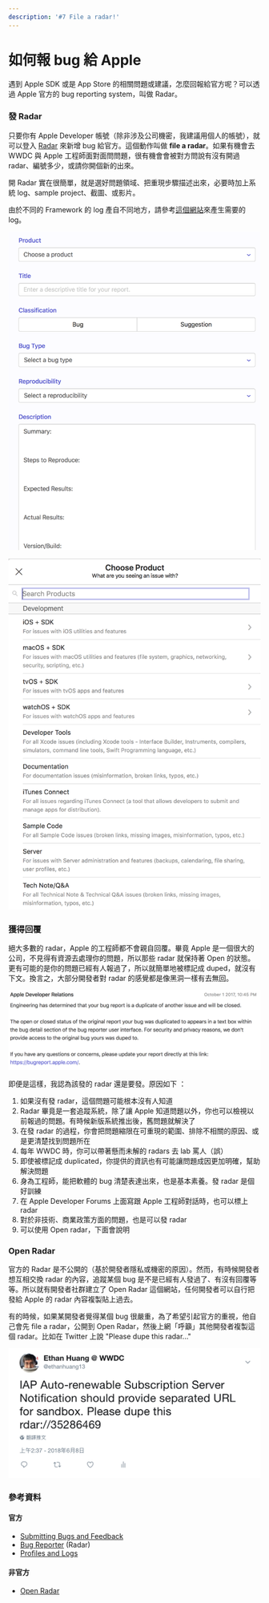 ```yaml
---
description: '#7 File a radar!'
---
```


# 如何報 bug 給 Apple

遇到 Apple SDK 或是 App Store 的相關問題或建議，怎麼回報給官方呢？可以透過 Apple 官方的 bug reporting system，叫做 Radar。

### 發 Radar

只要你有 Apple Developer 帳號（除非涉及公司機密，我建議用個人的帳號），就可以登入 [Radar](https://bugreport.apple.com) 來新增 bug 給官方。這個動作叫做 **file a radar**。如果有機會去 WWDC 與 Apple 工程師面對面問問題，很有機會會被對方問說有沒有開過 radar、編號多少，或請你開個新的出來。

開 Radar 實在很簡單，就是選好問題領域、把重現步驟描述出來，必要時加上系統 log、sample project、截圖、或影片。

由於不同的 Framework 的 log 產自不同地方，請參考[這個網站](https://developer.apple.com/bug-reporting/profiles-and-logs/)來產生需要的 log。

![](.gitbook/assets/ying-mu-kuai-zhao-20180607-shang-wu-11.43.04.png)

![](.gitbook/assets/ying-mu-kuai-zhao-20180607-shang-wu-11.40.59.png)

### 獲得回覆

絕大多數的 radar，Apple 的工程師都不會親自回覆。畢竟 Apple 是一個很大的公司，不見得有資源去處理你的問題，所以那些 radar 就保持著 Open 的狀態。更有可能的是你的問題已經有人報過了，所以就簡單地被標記成 duped，就沒有下文。換言之，大部分開發者對 radar 的感覺都是像黑洞一樣有去無回。

![&#x88AB;&#x6A19;&#x793A;&#x6210;&#x91CD;&#x8907;&#x554F;&#x984C;&#x7684; radar](.gitbook/assets/ying-mu-kuai-zhao-20180607-xia-wu-12.04.38.png)

即便是這樣，我認為該發的 radar 還是要發。原因如下 ：

1. 如果沒有發 radar，這個問題可能根本沒有人知道
2. Radar 畢竟是一套追蹤系統，除了讓 Apple 知道問題以外，你也可以檢視以前報過的問題。有時候新版系統推出後，舊問題就解決了
3. 在發 radar 的過程，你會把問題縮限在可重現的範圍、排除不相關的原因、或是更清楚找到問題所在
4. 每年 WWDC 時，你可以帶著懸而未解的 radars 去 lab 罵人（誤）
5. 即使被標記成 duplicated，你提供的資訊也有可能讓問題成因更加明確，幫助解決問題
6. 身為工程師，能把軟體的 bug 清楚表達出來，也是基本素養。發 radar 是個好訓練
7. 在 Apple Developer Forums 上面寫跟 Apple 工程師對話時，也可以標上 radar
8. 對於非技術、商業政策方面的問題，也是可以發 radar
9. 可以使用 Open radar，下面會說明

### Open Radar

官方的 Radar 是不公開的（基於開發者隱私或機密的原因）。然而，有時候開發者想互相交換 radar 的內容，追蹤某個 bug 是不是已經有人發過了、有沒有回覆等等。所以就有開發者社群建立了 Open Radar 這個網站，任何開發者可以自行把發給 Apple 的 radar 內容複製貼上過去。

有的時候，如果某開發者覺得某個 bug 很嚴重，為了希望引起官方的重視，他自己會先 file a radar，公開到 Open Radar，然後上網「呼籲」其他開發者複製這個 radar。比如在 Twitter 上說 "Please dupe this radar..."

![](.gitbook/assets/ying-mu-kuai-zhao-20180607-shang-wu-11.37.34.png)

### 參考資料

#### 官方

* [Submitting Bugs and Feedback](https://developer.apple.com/bug-reporting/)
* [Bug Reporter](https://bugreport.apple.com/) \(Radar\)
* [Profiles and Logs](https://developer.apple.com/bug-reporting/profiles-and-logs/)

#### 非官方

* [Open Radar](https://openradar.appspot.com)

